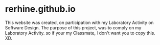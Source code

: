 # rerhine.github.io
This website was created, on participation with my Laboratory Activity on Software Design.
The purpose of this project, was to comply on my Laboratory Activity. so if your my Classmate, I don't want you to copy this. XD.
